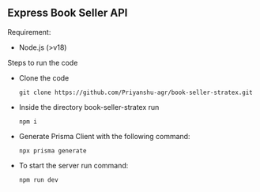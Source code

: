 ## Express Book Seller API

Requirement:

- Node.js (>v18)

Steps to run the code

- Clone the code

    `git clone https://github.com/Priyanshu-agr/book-seller-stratex.git`

- Inside the directory book-seller-stratex run

    `npm i`

- Generate Prisma Client with the following command:

    `npx prisma generate`

- To start the server run command:

    `npm run dev`
